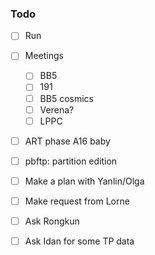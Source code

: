 ### Todo

- [ ] Run
- [ ] Meetings
  - [ ] BB5
  - [ ] 191
  - [ ] BB5 cosmics
  - [ ] Verena?
  - [ ] LPPC
- [ ] ART phase A16 baby
- [ ] pbftp: partition edition
- [ ] Make a plan with Yanlin/Olga
- [ ] Make request from Lorne
- [ ] Ask Rongkun
- [ ] Ask Idan for some TP data


